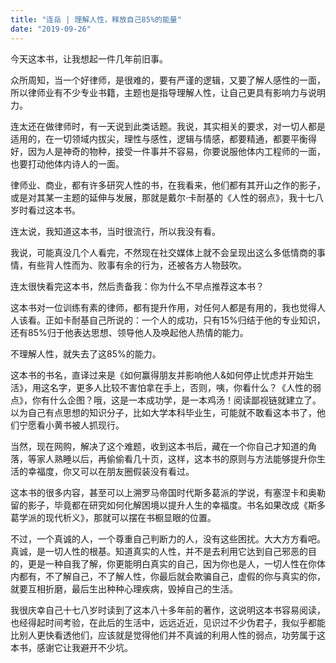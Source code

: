```yaml
---
title: "连岳 | 理解人性，释放自己85%的能量"
date: "2019-09-26"
---
```


今天这本书，让我想起一件几年前旧事。  

众所周知，当一个好律师，是很难的，要有严谨的逻辑，又要了解人感性的一面，所以律师业有不少专业书籍，主题也是指导理解人性，让自己更具有影响力与说明力。

连太还在做律师时，有一天说到此类话题。我说，其实相关的要求，对一切人都是适用的，在一切领域内拔尖，理性与感性，逻辑与情感，都要精通，都要平衡得好，因为人是神奇的物种，接受一件事并不容易，你要说服他体内工程师的一面，也要打动他体内诗人的一面。

律师业、商业，都有许多研究人性的书，在我看来，他们都有其开山之作的影子，或是对其某一主题的延伸与发展，那就是戴尔·卡耐基的《人性的弱点》，我十七八岁时看过这本书。

连太说，我知道这本书，当时很流行，所以我没有看。 

我说，可能真没几个人看完，不然现在社交媒体上就不会呈现出这么多低情商的事情，有些背人性而为、败事有余的行为，还被各方人物鼓吹。 

连太很快看完这本书，然后责备我：你为什么不早点推荐这本书？

这本书对一位训练有素的律师，都有提升作用，对任何人都是有用的，我也觉得人人该看。正如卡耐基自己所说的：一个人的成功，只有15%归结于他的专业知识，还有85%归于他表达思想、领导他人及唤起他人热情的能力。

不理解人性，就失去了这85%的能力。

这本书的书名，直译过来是《如何赢得朋友并影响他人&如何停止忧虑并开始生活》，用这名字，更多人比较不害怕拿在手上，否则，咦，你看什么？《人性的弱点》，你有什么企图？哦，这是一本成功学，是一本鸡汤！阅读鄙视链就建立了。以为自己有点思想的知识分子，比如大学本科毕业生，可能就不敢看这本书了，他们宁愿看小黄书被人抓现行。 

当然，现在网购，解决了这个难题，收到这本书后，藏在一个你自己才知道的角落，等家人熟睡以后，再偷偷看几十页，这样，这本书的原则与方法能够提升你生活的幸福度，你又可以在朋友圈假装没有看过。

这本书的很多内容，甚至可以上溯罗马帝国时代斯多葛派的学说，有塞涅卡和奥勒留的影子，毕竟都在研究如何化解困境以提升人生的幸福度。书名如果改成《斯多葛学派的现代析义》，那就可以摆在书橱显眼的位置。 

不过，一个真诚的人，一个尊重自己判断力的人，没有这些困扰。大大方方看吧。真诚，是一切人性的根基。知道真实的人性，并不是去利用它达到自己邪恶的目的，更是一种自我了解，你更能明白真实的自己，因为你也是人，一切人性在你体内都有，不了解自己，不了解人性，你最后就会欺骗自己，虚假的你与真实的你，就要互相折磨，最后生出种种心理疾病，毁掉自己的生活。 

我很庆幸自己十七八岁时读到了这本八十多年前的著作，这说明这本书容易阅读，也经得起时间考验，在此后的生活中，远远近近，见识过不少伪君子，我似乎都能比别人更快看透他们，应该就是觉得他们并不真诚的利用人性的弱点，功劳属于这本书，感谢它让我避开不少坑。
